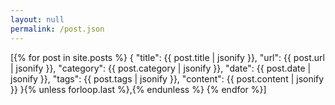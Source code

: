 ```yaml
---
layout: null
permalink: /post.json
---
```

[{% for post in site.posts %}
    {
        "title": {{ post.title | jsonify }},
        "url": {{ post.url | jsonify }},
        "category": {{ post.category | jsonify }},
        "date": {{ post.date | jsonify }},
        "tags": {{ post.tags | jsonify }},
        "content": {{ post.content | jsonify }}
    }{% unless forloop.last %},{% endunless %}
{% endfor %}]
